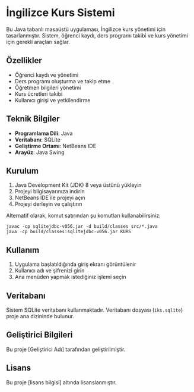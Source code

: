 # İngilizce Kurs Sistemi

Bu Java tabanlı masaüstü uygulaması, İngilizce kurs yönetimi için tasarlanmıştır. Sistem, öğrenci kaydı, ders programı takibi ve kurs yönetimi için gerekli araçları sağlar.

## Özellikler

- Öğrenci kaydı ve yönetimi
- Ders programı oluşturma ve takip etme
- Öğretmen bilgileri yönetimi
- Kurs ücretleri takibi
- Kullanıcı girişi ve yetkilendirme

## Teknik Bilgiler

- **Programlama Dili**: Java
- **Veritabanı**: SQLite
- **Geliştirme Ortamı**: NetBeans IDE
- **Arayüz**: Java Swing

## Kurulum

1. Java Development Kit (JDK) 8 veya üstünü yükleyin
2. Projeyi bilgisayarınıza indirin
3. NetBeans IDE ile projeyi açın
4. Projeyi derleyin ve çalıştırın

Alternatif olarak, komut satırından şu komutları kullanabilirsiniz:

```
javac -cp sqlitejdbc-v056.jar -d build/classes src/*.java
java -cp build/classes:sqlitejdbc-v056.jar KURS
```

## Kullanım

1. Uygulama başlatıldığında giriş ekranı görüntülenir
2. Kullanıcı adı ve şifrenizi girin
3. Ana menüden yapmak istediğiniz işlemi seçin

## Veritabanı

Sistem SQLite veritabanı kullanmaktadır. Veritabanı dosyası (`iks.sqlite`) proje ana dizininde bulunur.

## Geliştirici Bilgileri

Bu proje [Geliştirici Adı] tarafından geliştirilmiştir.

## Lisans

Bu proje [lisans bilgisi] altında lisanslanmıştır.
